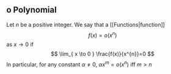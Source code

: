 ## o Polynomial
Let $n$ be a positive integer. We say that a [[Functions|function]] 
$$
f(x)=o(x^{n})
$$
as $x\to0$ if 
$$
\lim_{ x \to 0 } \frac{f(x)}{x^{n}}=0
$$
In particular, for any constant $\alpha \neq 0$, $\alpha x^{m}=o(x^{n})$ iff $m>n$
